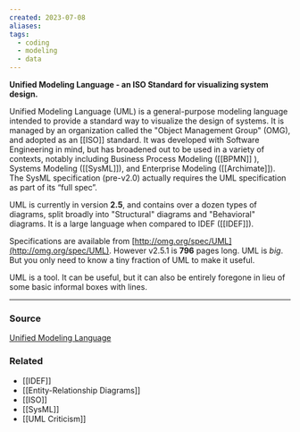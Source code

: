 ```yaml
---
created: 2023-07-08
aliases: 
tags:
  - coding
  - modeling
  - data
---
```

**Unified Modeling Language - an ISO Standard for visualizing system design.**

Unified Modeling Language (UML) is a general-purpose modeling language intended to provide a standard way to visualize the design of systems. It is managed by an organization called the "Object Management Group" (OMG), and adopted as an [[ISO]] standard. It was developed with Software Engineering in mind, but has broadened out to be used in a variety of contexts, notably including Business Process Modeling ([[BPMN]] ), Systems Modeling ([[SysML]]), and Enterprise Modeling ([[Archimate]]). The SysML specification (pre-v2.0) actually requires the UML specification as part of its “full spec”.

UML is currently in version **2.5**, and contains over a dozen types of diagrams, split broadly into "Structural" diagrams and "Behavioral" diagrams. It is a large language when compared to IDEF ([[IDEF]]).

Specifications are available from [http://omg.org/spec/UML](http://omg.org/spec/UML). However v2.5.1 is **796** pages long. UML is *big*. But you only need to know a tiny fraction of UML to make it useful.

UML is a tool. It can be useful, but it can also be entirely foregone in lieu of some basic informal boxes with lines.

****
### Source

[Unified Modeling Language](https://en.wikipedia.org/wiki/Unified_Modeling_Language)

### Related
- [[IDEF]] 
- [[Entity-Relationship Diagrams]] 
- [[ISO]] 
- [[SysML]] 
- [[UML Criticism]]